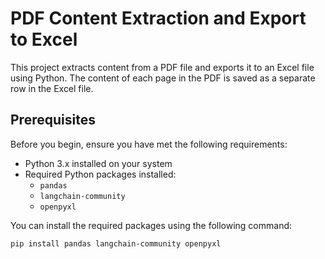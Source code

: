 # PDF Content Extraction and Export to Excel

This project extracts content from a PDF file and exports it to an Excel file using Python. The content of each page in the PDF is saved as a separate row in the Excel file.

## Prerequisites

Before you begin, ensure you have met the following requirements:

- Python 3.x installed on your system
- Required Python packages installed:
  - `pandas`
  - `langchain-community`
  - `openpyxl`

You can install the required packages using the following command:

```bash
pip install pandas langchain-community openpyxl
```
